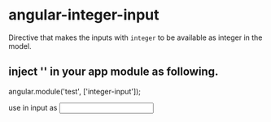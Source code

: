 # angular-integer-input
Directive that makes the inputs with `integer` to be available as integer in the model.

## inject '' in your app module as following.

angular.module('test', ['integer-input']);

use in input as <input type="[text|number|checkbox|radio etc]" ng-model="product.quantity" integer/>